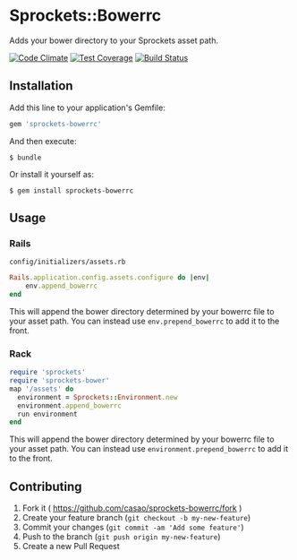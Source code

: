 # Sprockets::Bowerrc

Adds your bower directory to your Sprockets asset path.

[![Code Climate](https://codeclimate.com/github/Casao/sprockets-bowerrc/badges/gpa.svg)](https://codeclimate.com/github/Casao/sprockets-bowerrc) [![Test Coverage](https://codeclimate.com/github/Casao/sprockets-bowerrc/badges/coverage.svg)](https://codeclimate.com/github/Casao/sprockets-bowerrc) [![Build Status](https://travis-ci.org/Casao/sprockets-bowerrc.svg?branch=master)](https://travis-ci.org/Casao/sprockets-bowerrc)


## Installation

Add this line to your application's Gemfile:

```ruby
gem 'sprockets-bowerrc'
```

And then execute:

    $ bundle

Or install it yourself as:

    $ gem install sprockets-bowerrc

## Usage

### Rails

`config/initializers/assets.rb`

```ruby
Rails.application.config.assets.configure do |env|
    env.append_bowerrc
end
```

This will append the bower directory determined by your bowerrc file to your asset path. You can instead use ```env.prepend_bowerrc``` to add it to the front.

### Rack

```ruby
require 'sprockets'
require 'sprockets-bower'
map '/assets' do
  environment = Sprockets::Environment.new
  environment.append_bowerrc
  run environment
end
```

This will append the bower directory determined by your bowerrc file to your asset path. You can instead use ```environment.prepend_bowerrc``` to add it to the front.


## Contributing

1. Fork it ( https://github.com/casao/sprockets-bowerrc/fork )
2. Create your feature branch (`git checkout -b my-new-feature`)
3. Commit your changes (`git commit -am 'Add some feature'`)
4. Push to the branch (`git push origin my-new-feature`)
5. Create a new Pull Request
